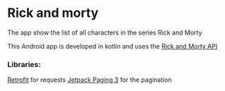 # Rick and morty

The app show the list of all characters in the series Rick and Morty

This Android app is developed in kotlin and uses the [Rick and Morty API](https://rickandmortyapi.com/)


### Libraries:
[Retrofit](https://square.github.io/retrofit/) for requests
[Jetpack Paging 3](https://developer.android.com/topic/libraries/architecture/paging/v3-overview?) for the pagination